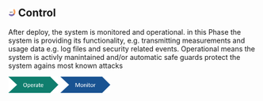 ##  <img src="../images/c3_devops.png" alt ='Control'  width="3%" > Control
After deploy, the system is monitored and operational. in this Phase the system is providing its functionality, e.g. transmitting measurements and usage data e.g. log files and security related events. Operational means the system is activly manintained and/or automatic safe guards protect the system agains most known attacks

<a href='./07_Operate/'><img src="../images/operate.png" alt ='Operate'  width="20%" ></a>
<a href='./08_Monitor/'><img src="../images/monitor.png" alt ='Monitor'  width="20%" ></a>

